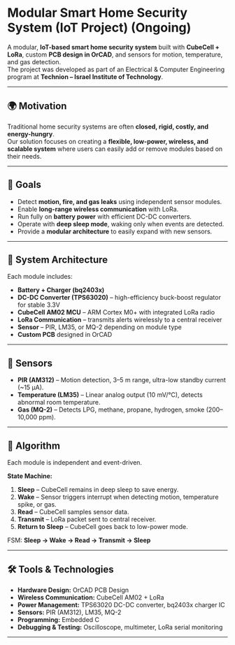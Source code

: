 # Modular Smart Home Security System (IoT Project) (Ongoing)

A modular, **IoT-based smart home security system** built with **CubeCell + LoRa**, custom **PCB design in OrCAD**, and sensors for motion, temperature, and gas detection.  
The project was developed as part of an Electrical & Computer Engineering program at **Technion – Israel Institute of Technology**.

---

## 🌍 Motivation
Traditional home security systems are often **closed, rigid, costly, and energy-hungry**.  
Our solution focuses on creating a **flexible, low-power, wireless, and scalable system** where users can easily add or remove modules based on their needs.

---

## 🎯 Goals
- Detect **motion, fire, and gas leaks** using independent sensor modules.  
- Enable **long-range wireless communication** with LoRa.  
- Run fully on **battery power** with efficient DC-DC converters.  
- Operate with **deep sleep mode**, waking only when events are detected.  
- Provide a **modular architecture** to easily expand with new sensors.  

---

## 📐 System Architecture
Each module includes:  
- **Battery + Charger (bq2403x)**  
- **DC-DC Converter (TPS63020)** – high-efficiency buck-boost regulator for stable 3.3V  
- **CubeCell AM02 MCU** – ARM Cortex M0+ with integrated LoRa radio  
- **LoRa Communication** – transmits alerts wirelessly to a central receiver  
- **Sensor** – PIR, LM35, or MQ-2 depending on module type  
- **Custom PCB** designed in OrCAD  

---

## 🔎 Sensors
- **PIR (AM312)** – Motion detection, 3–5 m range, ultra-low standby current (~15 µA).  
- **Temperature (LM35)** – Linear analog output (10 mV/°C), detects abnormal room temperature.  
- **Gas (MQ-2)** – Detects LPG, methane, propane, hydrogen, smoke (200–10,000 ppm).  

---

## 🧠 Algorithm
Each module is independent and event-driven.  

**State Machine:**  
1. **Sleep** – CubeCell remains in deep sleep to save energy.  
2. **Wake** – Sensor triggers interrupt when detecting motion, temperature spike, or gas.  
3. **Read** – CubeCell samples sensor data.  
4. **Transmit** – LoRa packet sent to central receiver.  
5. **Return to Sleep** – CubeCell goes back to low-power mode.  

FSM: **Sleep → Wake → Read → Transmit → Sleep**

---

## 🛠️ Tools & Technologies
- **Hardware Design:** OrCAD PCB Design  
- **Wireless Communication:** CubeCell AM02 + LoRa  
- **Power Management:** TPS63020 DC-DC converter, bq2403x charger IC  
- **Sensors:** PIR (AM312), LM35, MQ-2  
- **Programming:** Embedded C  
- **Debugging & Testing:** Oscilloscope, multimeter, LoRa serial monitoring  

---

